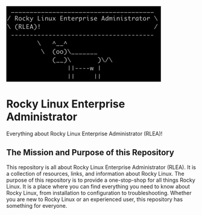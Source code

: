 <img src="/Images/Rocky.png" alt="Rocky Linux Enterprise Administrator" width="410" height="200">

# Rocky Linux Enterprise Administrator
Everything about Rocky Linux Enterprise Administrator (RLEA)!

## The Mission and Purpose of this Repository
This repository is all about Rocky Linux Enterprise Administrator (RLEA). It is a collection of resources, links, and information about Rocky Linux. The purpose of this repository is to provide a one-stop-shop for all things Rocky Linux. It is a place where you can find everything you need to know about Rocky Linux, from installation to configuration to troubleshooting. Whether you are new to Rocky Linux or an experienced user, this repository has something for everyone.